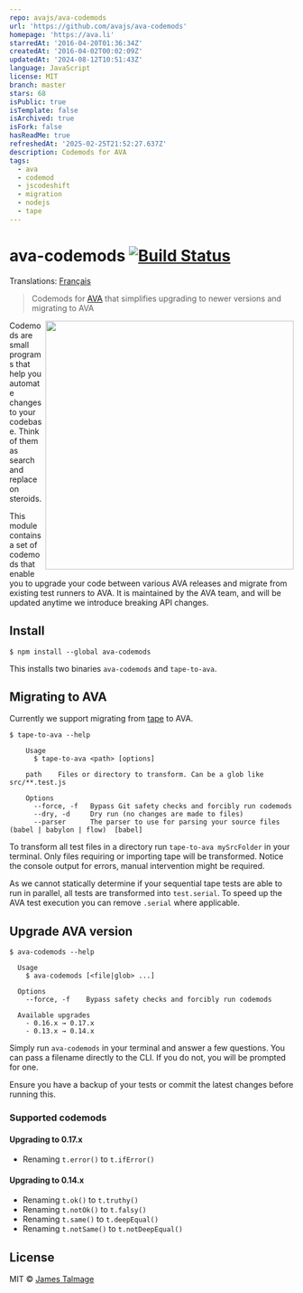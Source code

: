```yaml
---
repo: avajs/ava-codemods
url: 'https://github.com/avajs/ava-codemods'
homepage: 'https://ava.li'
starredAt: '2016-04-20T01:36:34Z'
createdAt: '2016-04-02T00:02:09Z'
updatedAt: '2024-08-12T10:51:43Z'
language: JavaScript
license: MIT
branch: master
stars: 68
isPublic: true
isTemplate: false
isArchived: true
isFork: false
hasReadMe: true
refreshedAt: '2025-02-25T21:52:27.637Z'
description: Codemods for AVA
tags:
  - ava
  - codemod
  - jscodeshift
  - migration
  - nodejs
  - tape
---
```


# ava-codemods [![Build Status](https://travis-ci.org/avajs/ava-codemods.svg?branch=master)](https://travis-ci.org/avajs/ava-codemods)

Translations: [Français](https://github.com/avajs/ava-docs/blob/master/fr_FR/related/ava-codemods/readme.md)

> Codemods for [AVA](https://ava.li) that simplifies upgrading to newer versions and migrating to AVA

<img src="screenshot.gif" width="440" align="right">

Codemods are small programs that help you automate changes to your codebase. Think of them as search and replace on steroids.

This module contains a set of codemods that enable you to upgrade your code between various AVA releases and migrate from existing test runners to AVA. It is maintained by the AVA team, and will be updated anytime we introduce breaking API changes.


## Install

```
$ npm install --global ava-codemods
```

This installs two binaries `ava-codemods` and `tape-to-ava`.


## Migrating to AVA

Currently we support migrating from [tape](https://github.com/substack/tape) to AVA.

```
$ tape-to-ava --help

	Usage
	  $ tape-to-ava <path> [options]

	path	Files or directory to transform. Can be a glob like src/**.test.js

	Options
	  --force, -f	Bypass Git safety checks and forcibly run codemods
	  --dry, -d		Dry run (no changes are made to files)
	  --parser		The parser to use for parsing your source files (babel | babylon | flow)  [babel]
```

To transform all test files in a directory run `tape-to-ava mySrcFolder` in your terminal. Only files requiring or importing tape will be transformed. Notice the console output for errors, manual intervention might be required.

As we cannot statically determine if your sequential tape tests are able to run in parallel, all tests are transformed into `test.serial`. To speed up the AVA test execution you can remove `.serial` where applicable.


## Upgrade AVA version

```
$ ava-codemods --help

  Usage
    $ ava-codemods [<file|glob> ...]

  Options
    --force, -f    Bypass safety checks and forcibly run codemods

  Available upgrades
    - 0.16.x → 0.17.x
    - 0.13.x → 0.14.x
```

Simply run `ava-codemods` in your terminal and answer a few questions. You can pass a filename directly to the CLI. If you do not, you will be prompted for one.

Ensure you have a backup of your tests or commit the latest changes before running this.


### Supported codemods

#### Upgrading to 0.17.x

- Renaming `t.error()` to `t.ifError()`

#### Upgrading to 0.14.x

- Renaming `t.ok()` to `t.truthy()`
- Renaming `t.notOk()` to `t.falsy()`
- Renaming `t.same()` to `t.deepEqual()`
- Renaming `t.notSame()` to `t.notDeepEqual()`


## License

MIT © [James Talmage](https://github.com/jamestalmage)
